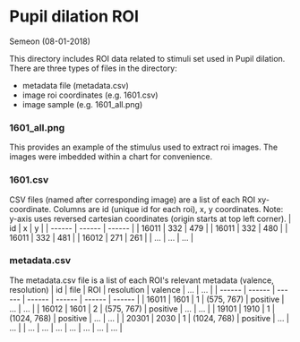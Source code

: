 # Pupil dilation ROI
Semeon (08-01-2018)

This directory includes ROI data related to stimuli set used in Pupil dilation. There are three types of files in the directory:
- metadata file (metadata.csv)
- image roi coordinates (e.g. 1601.csv)
- image sample (e.g. 1601_all.png)

### 1601_all.png
This provides an example of the stimulus used to extract roi images. The images were imbedded within a chart for convenience.

### 1601.csv
CSV files (named after corresponding image) are a list of each ROI xy-coordinate. Columns are id (unique id for each roi), x, y coordinates. 
Note: y-axis uses reversed cartesian coordinates (origin starts at top left corner).
| id | x | y |
| ------ | ------ | ------ |
| 16011 | 332 | 479 |
| 16011 | 332 | 480 |
| 16011 | 332 | 481 |
| 16012 | 271 | 261 |
| ... | ... | ... |

### metadata.csv
The metadata.csv file is a list of each ROI's relevant metadata (valence, resolution)
| id | file | ROI | resolution | valence | … | … |
| ------ | ------ | ------ | ------ | ------ | ------ | ------ |
| 16011 | 1601 | 1 | (575, 767) | positive | … | … |
| 16012 | 1601 | 2 | (575, 767) | positive | … | … |
| 19101 | 1910 | 1 | (1024, 768) | positive | … | … |
| 20301 | 2030 | 1 | (1024, 768) | positive | … | … |
| … | … | … | … | … | … | … |


